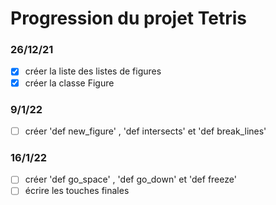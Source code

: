 # Progression du projet Tetris

### 26/12/21
- [x] créer la liste des listes de figures
- [x] créer la classe Figure

### 9/1/22
- [ ] créer 'def new_figure' , 'def intersects' et 'def break_lines' 

### 16/1/22
- [ ] créer 'def go_space' , 'def go_down' et 'def freeze'
- [ ] écrire les touches finales
